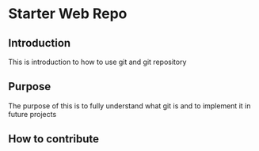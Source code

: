 # Starter Web Repo

## Introduction

This is introduction to how to use git and git repository

## Purpose

The purpose of this is to fully understand what git is and to implement it in future projects

## How to contribute